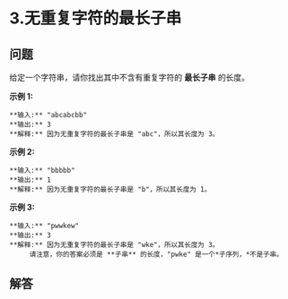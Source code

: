 # 3.无重复字符的最长子串

## 问题

给定一个字符串，请你找出其中不含有重复字符的 **最长子串** 的长度。

**示例 1:**

```
**输入:** "abcabcbb"
**输出:** 3
**解释:** 因为无重复字符的最长子串是 "abc"，所以其长度为 3。

```

**示例 2:**

```
**输入:** "bbbbb"
**输出:** 1
**解释:** 因为无重复字符的最长子串是 "b"，所以其长度为 1。

```

**示例 3:**

```
**输入:** "pwwkew"
**输出:** 3
**解释:** 因为无重复字符的最长子串是 "wke"，所以其长度为 3。
     请注意，你的答案必须是 **子串** 的长度，"pwke" 是一个*子序列，*不是子串。

```



## 解答

